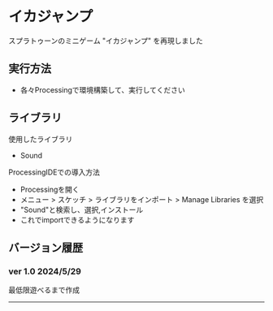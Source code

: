 # イカジャンプ
スプラトゥーンのミニゲーム "イカジャンプ" を再現しました

## 実行方法
- 各々Processingで環境構築して、実行してください

## ライブラリ
使用したライブラリ
- Sound

ProcessingIDEでの導入方法
- Processingを開く
- メニュー > スケッチ > ライブラリをインポート > Manage Libraries を選択
- "Sound"と検索し、選択,インストール
- これでimportできるようになります

## バージョン履歴
### ver 1.0 2024/5/29
最低限遊べるまで作成

---
